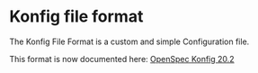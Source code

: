 # Konfig file format

The Konfig File Format is a custom and simple Configuration file.

This format is now documented here: [OpenSpec Konfig 20.2](https://gitlab.atvg-studios.atvg.cloud/atvg-studios/openspec/blob/master/Konfig/Konfig.pdf)
